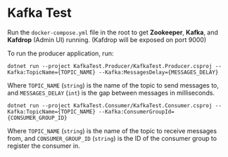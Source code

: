 # Kafka Test

Run the `docker-compose.yml` file in the root to get **Zookeeper**, **Kafka**, and **Kafdrop** (Admin UI) running. (Kafdrop will be exposed on port 9000)

To run the producer application, run:

```shell
dotnet run --project KafkaTest.Producer/KafkaTest.Producer.csproj --Kafka:TopicName={TOPIC_NAME} --Kafka:MessagesDelay={MESSAGES_DELAY}
```

Where `TOPIC_NAME` (`string`) is the name of the topic to send messages to, and `MESSAGES_DELAY` (`int`) is the gap between messages in milliseconds.

```shell
dotnet run --project KafkaTest.Consumer/KafkaTest.Consumer.csproj --Kafka:TopicName={TOPIC_NAME} --Kafka:ConsumerGroupId={CONSUMER_GROUP_ID}
```

Where `TOPIC_NAME` (`string`) is the name of the topic to receive messages from, and `CONSUMER_GROUP_ID` (`string`) is the ID of the consumer group to register the consumer in.
